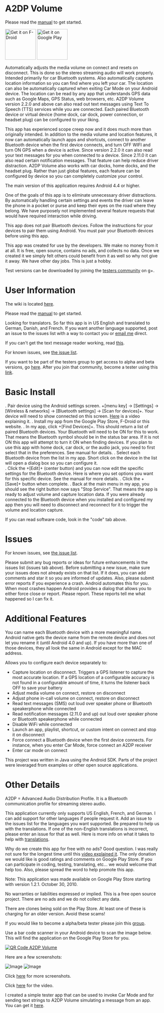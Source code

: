 A2DP Volume
===========

Please read the [manual](https://github.com/jroal/a2dpvolume/wiki/Manual) to get started.

<a href="https://f-droid.org/packages/a2dp.Vol" target="_blank">
<img src="https://f-droid.org/badge/get-it-on.png" alt="Get it on F-Droid" height="100"/></a>
<a href="https://play.google.com/store/apps/details?id=a2dp.Vol" target="_blank">
<img src="https://play.google.com/intl/en_us/badges/images/generic/en-play-badge.png" alt="Get it on Google Play" height="100"/></a>

Automatically adjusts the media volume on connect and resets on disconnect. This is done so the stereo streaming audio will work properly. Intended primarily for car Bluetooth systems. Also automatically captures location information so you can find where you left your car. The location can also be automatically captured when exiting Car Mode on your Android device. The location can be read by any app that understands GPS data such as Google Maps, GPS Status, web browsers, etc. A2DP Volume version 2.2.0 and above can also read out text messages using Text To Speech (TTS) services while you are connected. Each paired Bluetooth device or virtual device (home dock, car dock, power connection, or headset plug) can be configured to your liking. 

This app has experienced scope creep now and it does much more than originally intended. In addition to the media volume and location features, it now can automatically launch apps and shortcuts, connect to another Bluetooth device when the first device connects, and turn OFF WIFI and turn ON GPS when a device is active. Since version 2.2.0 it can also read your text messages for you when connected to a device. Since 2.11.0 it can also read certain notification messages. That feature can help reduce driver distraction. A2DP Volume also works with car docks, home docks, and the headset plug. Rather than just global features, each feature can be configured by device so you can completely customize your control.

The main version of this application requires Android 4.4 or higher.

One of the goals of this app is to eliminate unnecessary driver distractions. By automatically handling certain settings and events the driver can leave the phone in a pocket or purse and keep their eyes on the road where they belong. We have purposely not implemented several feature requests that would have required interaction while driving.

This app does not pair Bluetooth devices. Follow the instructions for your devices to pair them using Android. You must pair your Bluetooth devices before using this app.

This app was created for use by the developers. We make no money from it at all. It is free, open source, contains no ads, and collects no data. Once we created it we simply felt others could benefit from it as well so why not give it away. We have other day jobs. This is just a hobby.

Test versions can be downloaded by joining the [testers community](https://plus.google.com/u/0/communities/110152746998730594422) on g+.

User Information
================

The wiki is located [here](https://github.com/jroal/a2dpvolume/wiki).

Please read the [manual](https://github.com/jroal/a2dpvolume/wiki/Manual) to get started.

Looking for translators. So far this app is in US English and translated to German, Danish, and French. If you want another language supported, post an issue to the issues list with a way to contact you or [email me](mailto:jroal@comcast.net) direct.

If you can't get the text message reader working, read [this](https://github.com/jroal/a2dpvolume/wiki/Reading-Messages).

For known issues, see [the issue list](https://github.com/jroal/a2dpvolume/issues).

If you want to be part of the testers group to get access to alpha and beta versions, go [here](https://plus.google.com/communities/110152746998730594422).
After you join that community, become a tester using this [link](https://play.google.com/apps/testing/a2dp.Vol).

Basic Install
=============

. Pair device using the Android settings screen. +[menu key] -> [Settings] -> [Wireless & networks] -> [Bluetooth settings] -> [Scan for devices]+. Your device will need to show connected on this screen. [Here](http://www.youtube.com/watch?v=8-wuRA9I0RM) is a video explaining it.
. Install my app from the Google Play Store, F-Droid or this website. 
. In my app, click +[Find Devices]+. This should return a list of paired Bluetooth devices. Your Bluetooth will need to be ON for this to work. That means the Bluetooth symbol should be in the status bar area. If it is not ON this app will attempt to turn it ON when finding devices. If you plan to use this app with home dock, car dock, or the audio jack, you need to first select that in the preferences. See manual for details.
. Select each Bluetooth device from the list in my app. Short click on the device in the list will open a dialog box so you can configure it.  
. Click the +[Edit]+ (center button) and you can now edit the specific settings for the Bluetooth device. Here is where you set options you want for this specific device. See the manual for more details. 
. Click the +[Save]+ button when complete. 
. Back at the main menu in my app, you should see the right button now says "Stop Service". That means the app is ready to adjust volume and capture location data. If you were already connected to the Bluetooth device when you installed and configured my app then you will need to disconnect and reconnect for it to trigger the volume and location capture.  


If you can read software code, look in the "code" tab above.  

Issues
======

For known issues, see [the issue list](https://github.com/jroal/a2dpvolume/issues).

Please submit any bug reports or ideas for future enhancements in the issues list (issues tab above). Before submitting a new issue, make sure your issues does not already exists on that list. If it does, you can add comments and star it so you are informed of updates. Also, please submit error reports if you experience a crash. Android automates this for you. When most crashes happen Android provides a dialog that allows you to either force close or report. Please report. These reports tell me what happened so I can fix it.

Additional Features
===================

You can name each Bluetooth device with a more meaningful name. Android native gets the device name from the remote device and does not let you rename it (until Android 4.0 and up). If you have more than one of those devices, they all look the same in Android except for the MAC address.

Allows you to configure each device separately to:  

  * Capture location on disconnect. Triggers a GPS listener to capture the most accurate location. If a GPS location of a configurable accuracy is not found in a configurable amount of time, it turns the listener back OFF to save your battery
  * Adjust media volume on connect, restore on disconnect
  * Adjust phone in-call volume on connect, restore on disconnect
  * Read text messages (SMS) out loud over speaker phone or Bluetooth speakerphone while connected
  * Read notification messages (2.11.0 and up) out loud over speaker phone or Bluetooth speakerphone while connected
  * Disable WiFi while connected
  * Launch an app, playlist, shortcut, or custom intent on connect and stop it on disconnect
  * Force connect a Bluetooth device when the first device connects. For instance, when you enter Car Mode, force connect an A2DP receiver
  * Enter car mode on connect

This project was written in Java using the Android SDK. Parts of the project were leveraged from examples or other open source applications.

Other Details
=============

A2DP = Advanced Audio Distribution Profile. It is a Bluetooth communication profile for streaming stereo audio.  

This application currently only supports US English, French, and German. I can add support for other languages if people request it. Add an issue to the issues list for the languages you want supported. Be prepared to help us with the translations. If one of the non-English translations is incorrect, please enter an issue for that as well. Here is more info on what it takes to help with [translations](https://github.com/jroal/a2dpvolume/wiki/Translations).

Why do we create this app for free with no ads?  Good question. I was really not sure for the longest time until this [video explained it](http://www.youtube.com/watch?v=tJr9QajdCNc). The only donation we would like is good ratings and comments on Google Play Store. If you can participate in coding, testing, translating, etc... we would welcome that help too. Also, please spread the word to help promote this app.

Note: This application was made available on Google Play Store starting with version 1.2.1. October 30, 2010.

No warranties or liabilities expressed or implied. This is a free open source project. There are no ads and we do not collect any data.

There are clones being sold on the Play Store. At least one of these is charging for an older version. Avoid these scams!

If you would like to become a alpha/beta tester please join this [group](https://plus.google.com/u/0/communities/110152746998730594422).

Use a bar code scanner in your Android device to scan the image below. This will find the application on the Google Play Store for you.

<a href="https://play.google.com/store/apps/details?id=a2dp.Vol">
  <img alt="QR Code A2DP Volume"
       src="http://jimroal.com/exe/QR.png" />
</a>

Here are a few screenshots:

![Image](http://jimroal.com/A2DPScreens/Main.png)
![Image](http://jimroal.com/A2DPScreens/EditDevice.png)

Click [here](https://github.com/jroal/a2dpvolume/wiki/ScreenShots) for more screenshots.

Click [here](http://www.youtube.com/watch?v=3sy_pCbJHA0&list=PL8B87E2415E38D95E&feature=plpp_play_all) for the video.

I created a simple tester app that can be used to invoke Car Mode and for sending text strings to A2DP Volume simulating a message from an app. You can get it [here](https://github.com/jroal/a2dpvolume/wiki/Notification-tester-app).
